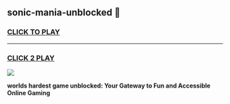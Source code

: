 
## sonic-mania-unblocked 👋
<h3>
<a href="https://premium.freeplayer.one?title=sonic-mania-unblocked&ref=14F">CLICK TO PLAY</a></h3>
<hr>

<h3>
<a href="https://premium.freeplayer.one?title=sonic-mania-unblocked&ref=14F">CLICK 2 PLAY</a>
  
</h3>

<a href="https://premium.freeplayer.one?title=sonic-mania-unblocked&ref=12F/"><img src="https://clearcache.store/games.png"></a>


**worlds hardest game unblocked: Your Gateway to Fun and Accessible Online Gaming**
